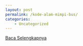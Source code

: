 ```yaml
---
layout: post
permalink: /kode-alam-mimpi-bus/
categories:
    - Uncategorized
---
```


[Baca Selengkapnya](/09)
